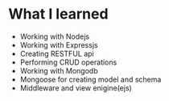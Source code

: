 # What I learned

- Working with Nodejs
- Working with Expressjs
- Creating RESTFUL api
- Performing CRUD operations
- Working with Mongodb
- Mongoose for creating model and schema
- Middleware and view enigine(ejs)
